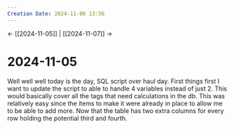 ```yaml
---
Creation Date: 2024-11-06 13:56
---
```


<- [[2024-11-05]] | [[2024-11-07]]  ->

# 2024-11-05
Well well well today is the day, SQL script over haul day. First things first I want to update the script to able to handle 4 variables instead of just 2. This would basically cover all the tags that need calculations in the db. This was relatively easy since the items to make it were already in place to allow me to be able to add more. Now that the table has two extra columns for every row holding the potential third and fourth.